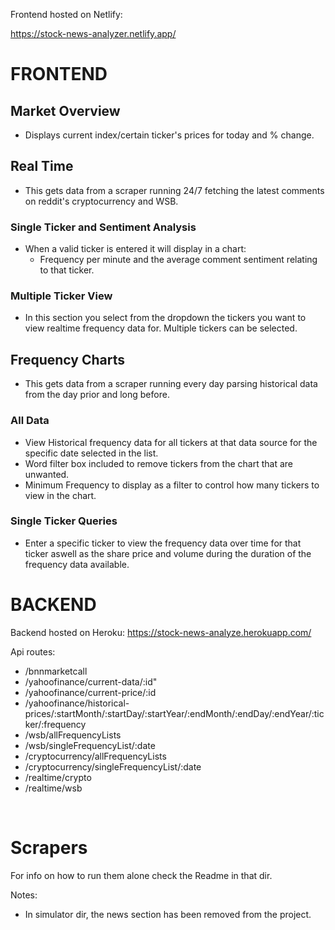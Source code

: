 Frontend hosted on Netlify:

https://stock-news-analyzer.netlify.app/

# FRONTEND

## Market Overview 

- Displays current index/certain ticker's prices for today and % change.

## Real Time

- This gets data from a scraper running 24/7 fetching the latest comments on reddit's cryptocurrency and WSB.

### Single Ticker and Sentiment Analysis

- When a valid ticker is entered it will display in a chart:
    - Frequency per minute and the average comment sentiment relating to that ticker.

### Multiple Ticker View

- In this section you select from the dropdown the tickers you want to view realtime frequency data for. Multiple tickers can be selected. 

## Frequency Charts

- This gets data from a scraper running every day parsing historical data from the day prior and long before.

### All Data

- View Historical frequency data for all tickers at that data source for the specific date selected in the list.
- Word filter box included to remove tickers from the chart that are unwanted.
- Minimum Frequency to display as a filter to control how many tickers to view in the chart.

### Single Ticker Queries

- Enter a specific ticker to view the frequency data over time for that ticker aswell as the share price and volume during the duration of the frequency data available.


# BACKEND

Backend hosted on Heroku:
https://stock-news-analyze.herokuapp.com/

Api routes:
- /bnnmarketcall
- /yahoofinance/current-data/:id"
- /yahoofinance/current-price/:id
- /yahoofinance/historical-prices/:startMonth/:startDay/:startYear/:endMonth/:endDay/:endYear/:ticker/:frequency
- /wsb/allFrequencyLists
- /wsb/singleFrequencyList/:date
- /cryptocurrency/allFrequencyLists
- /cryptocurrency/singleFrequencyList/:date
- /realtime/crypto
- /realtime/wsb
<br>

# Scrapers

For info on how to run them alone check the Readme in that dir.

Notes:
- In simulator dir, the news section has been removed from the project.